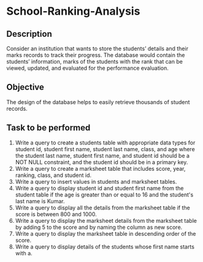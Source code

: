 # School-Ranking-Analysis

## Description
Consider an institution that wants to store the students’ details and their marks records to track their progress. The database would contain the students’ information, marks of the students with the rank that can be viewed, updated, and evaluated for the performance evaluation.

## Objective
The design of the database helps to easily retrieve thousands of student records.

## Task to be performed
1. Write a query to create a students table with appropriate data types for student id, student first name, student last name, class, and age where the student last name, student first name, and student id should be a NOT NULL constraint, and the student id should be in a primary key.
2. Write a query to create a marksheet table that includes score, year, ranking, class, and student id.
3. Write a query to insert values in students and marksheet tables.
4. Write a query to display student id and student first name from the student table if the age is greater than or equal to 16 and the student's last name is Kumar.
5. Write a query to display all the details from the marksheet table if the score is between 800 and 1000.
6. Write a query to display the marksheet details from the marksheet table by adding 5 to the score and by naming the column as new score.
7. Write a query to display the marksheet table in descending order of the  score.
8. Write a query to display details of the students whose first name starts with a.
